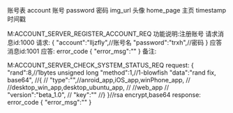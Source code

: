 账号表
account     账号
password    密码
img_url     头像
home_page   主页
timestamp    时间戳


M:ACCOUNT_SERVER_REGISTER_ACCOUNT_REQ
功能说明:注册账号
请求消息id:1000
请求:
    {
        "account":"lljzfly",//账号名
        "password":"trxh",//密码
    }
应答消息id:1001
应答:
    error_code
    {
        "error_msg":""
    }
备注:

M:ACCOUNT_SERVER_CHECK_SYSTEM_STATUS_REQ
request:
    {
        "rand":8,//1bytes unsigned long
        "method":1,//1-blowfish
        "data":"rand fix, base64",
        //{
        //    "type":"",//anroid_app,iOS_app,winPhone_app,
        //            //desktop_win_app,desktop_ubuntu_app,
        //            //web_app
        //    "version":"beta_1.0",
        //    "key":""
        //}
    }//rsa encrypt,base64
response:
    error_code
    {
        "error_msg":""
    }